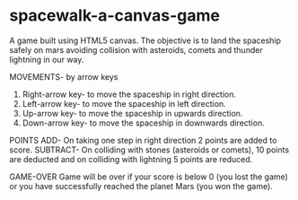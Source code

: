 # spacewalk-a-canvas-game
A game built using HTML5 canvas. The objective is to land the spaceship safely on mars avoiding collision with asteroids, comets and thunder lightning in our way.

MOVEMENTS- by arrow keys
1) Right-arrow key- to move the spaceship in right direction.
2) Left-arrow key- to move the spaceship in left direction.
3) Up-arrow key- to move the spaceship in upwards direction.
4) Down-arrow key- to move the spaceship in downwards direction.

POINTS
ADD- On taking one step in right direction 2 points are added to score.
SUBTRACT- On colliding with stones (asteroids or comets), 10 points are deducted and on colliding with lightning 5 points are reduced.

GAME-OVER
Game will be over if your score is below 0 (you lost the game) or you have successfully reached the planet Mars (you won the game). 
